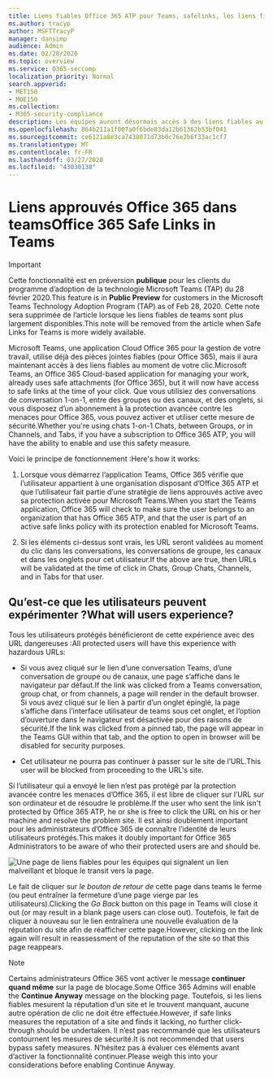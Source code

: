 ```yaml
---
title: Liens fiables Office 365 ATP pour Teams, safelinks, les liens fiables, bloquer les liens malveillants, Office 365 ATP, teams de liens approuvés, empêcher les utilisateurs de cliquer sur liens incorrects, liens malveillants
ms.author: tracyp
author: MSFTTracyP
manager: dansimp
audience: Admin
ms.date: 02/28/2020
ms.topic: overview
ms.service: O365-seccomp
localization_priority: Normal
search.appverid:
- MET150
- MOE150
ms.collection:
- M365-security-compliance
description: Les équipes auront désormais accès à des liens fiables au moment de votre clic. Que vous utilisiez des conversations de conversation 1-on-1, entre des groupes ou des canaux, et des onglets, si vous disposez d’un abonnement à la protection avancée contre les menaces pour Office 365, vous pouvez activer et utiliser cette fonctionnalité de sécurité.
ms.openlocfilehash: 864b211a1f007a0f6bde83da12b61362b53bf041
ms.sourcegitcommit: ce6121a8e3ca7438071d73b0c76e2b6f33ac1cf7
ms.translationtype: MT
ms.contentlocale: fr-FR
ms.lasthandoff: 03/27/2020
ms.locfileid: "43030138"
---
```

<!--06/21/2019-->

# <a name="office-365-safe-links-in-teams"></a><span data-ttu-id="e1fb6-104">Liens approuvés Office 365 dans teams</span><span class="sxs-lookup"><span data-stu-id="e1fb6-104">Office 365 Safe Links in Teams</span></span>

> [!IMPORTANT]
> <span data-ttu-id="e1fb6-105">Cette fonctionnalité est en préversion **publique** pour les clients du programme d’adoption de la technologie Microsoft Teams (TAP) du 28 février 2020.</span><span class="sxs-lookup"><span data-stu-id="e1fb6-105">This feature is in **Public Preview** for customers in the Microsoft Teams Technology Adoption Program (TAP) as of Feb 28, 2020.</span></span> <span data-ttu-id="e1fb6-106">Cette note sera supprimée de l’article lorsque les liens fiables de teams sont plus largement disponibles.</span><span class="sxs-lookup"><span data-stu-id="e1fb6-106">This note will be removed from the article when Safe Links for Teams is more widely available.</span></span>

<span data-ttu-id="e1fb6-107">Microsoft Teams, une application Cloud Office 365 pour la gestion de votre travail, utilise déjà des pièces jointes fiables (pour Office 365), mais il aura maintenant accès à des liens fiables au moment de votre clic.</span><span class="sxs-lookup"><span data-stu-id="e1fb6-107">Microsoft Teams, an Office 365 Cloud-based application for managing your work, already uses safe attachments (for Office 365), but it will now have access to safe links at the time of your click.</span></span> <span data-ttu-id="e1fb6-108">Que vous utilisiez des conversations de conversation 1-on-1, entre des groupes ou des canaux, et des onglets, si vous disposez d’un abonnement à la protection avancée contre les menaces pour Office 365, vous pouvez activer et utiliser cette mesure de sécurité.</span><span class="sxs-lookup"><span data-stu-id="e1fb6-108">Whether you're using chats 1-on-1 Chats, between Groups, or in Channels, and Tabs, if you have a subscription to Office 365 ATP, you will have the ability to enable and use this safety measure.</span></span>

<span data-ttu-id="e1fb6-109">Voici le principe de fonctionnement :</span><span class="sxs-lookup"><span data-stu-id="e1fb6-109">Here's how it works:</span></span> 

1. <span data-ttu-id="e1fb6-110">Lorsque vous démarrez l’application Teams, Office 365 vérifie que l’utilisateur appartient à une organisation disposant d’Office 365 ATP et que l’utilisateur fait partie d’une stratégie de liens approuvés active avec sa protection activée pour Microsoft Teams.</span><span class="sxs-lookup"><span data-stu-id="e1fb6-110">When you start the Teams application, Office 365 will check to make sure the user belongs to an organization that has Office 365 ATP, and that the user is part of an active safe links policy with its protection enabled for Microsoft Teams.</span></span>

2. <span data-ttu-id="e1fb6-111">Si les éléments ci-dessus sont vrais, les URL seront validées au moment du clic dans les conversations, les conversations de groupe, les canaux et dans les onglets pour cet utilisateur.</span><span class="sxs-lookup"><span data-stu-id="e1fb6-111">If the above are true, then URLs will be validated at the time of click in Chats, Group Chats, Channels, and in Tabs for that user.</span></span>
 
## <a name="what-will-users-experience"></a><span data-ttu-id="e1fb6-112">Qu’est-ce que les utilisateurs peuvent expérimenter ?</span><span class="sxs-lookup"><span data-stu-id="e1fb6-112">What will users experience?</span></span> 

<span data-ttu-id="e1fb6-113">Tous les utilisateurs protégés bénéficieront de cette expérience avec des URL dangereuses :</span><span class="sxs-lookup"><span data-stu-id="e1fb6-113">All protected users will have this experience with hazardous URLs:</span></span> 

- <span data-ttu-id="e1fb6-114">Si vous avez cliqué sur le lien d’une conversation Teams, d’une conversation de groupe ou de canaux, une page s’affiche dans le navigateur par défaut.</span><span class="sxs-lookup"><span data-stu-id="e1fb6-114">If the link was clicked from a Teams conversation, group chat, or from channels, a page will render in the default browser.</span></span> <span data-ttu-id="e1fb6-115">Si vous avez cliqué sur le lien à partir d’un onglet épinglé, la page s’affiche dans l’interface utilisateur de teams sous cet onglet, et l’option d’ouverture dans le navigateur est désactivée pour des raisons de sécurité.</span><span class="sxs-lookup"><span data-stu-id="e1fb6-115">If the link was clicked from a pinned tab, the page will appear in the Teams GUI within that tab, and the option to open in browser will be disabled for security purposes.</span></span>

- <span data-ttu-id="e1fb6-116">Cet utilisateur ne pourra pas continuer à passer sur le site de l’URL.</span><span class="sxs-lookup"><span data-stu-id="e1fb6-116">This user will be blocked from proceeding to the URL's site.</span></span>

<span data-ttu-id="e1fb6-117">Si l’utilisateur qui a envoyé le lien n’est pas protégé par la protection avancée contre les menaces d’Office 365, il est libre de cliquer sur l’URL sur son ordinateur et de résoudre le problème.</span><span class="sxs-lookup"><span data-stu-id="e1fb6-117">If the user who sent the link isn't protected by Office 365 ATP, he or she is free to click the URL on his or her machine and resolve the problem site.</span></span> <span data-ttu-id="e1fb6-118">Il est ainsi doublement important pour les administrateurs d’Office 365 de connaître l’identité de leurs utilisateurs protégés.</span><span class="sxs-lookup"><span data-stu-id="e1fb6-118">This makes it doubly important for Office 365 Administrators to be aware of who their protected users are and should be.</span></span>

![Une page de liens fiables pour les équipes qui signalent un lien malveillant et bloque le transit vers la page.](/microsoft-365/media/TP_SafelinksForTeams_Malicious.png)

<span data-ttu-id="e1fb6-120">Le fait de cliquer sur *le bouton de retour de* cette page dans teams le ferme (ou peut entraîner la fermeture d’une page vierge par les utilisateurs).</span><span class="sxs-lookup"><span data-stu-id="e1fb6-120">Clicking the *Go Back* button on this page in Teams will close it out (or may result in a blank page users  can close out).</span></span> <span data-ttu-id="e1fb6-121">Toutefois, le fait de cliquer à nouveau sur le lien entraînera une nouvelle évaluation de la réputation du site afin de réafficher cette page.</span><span class="sxs-lookup"><span data-stu-id="e1fb6-121">However, clicking on the link again will result in reassessment of the reputation of the site so that this page reappears.</span></span>

> [!NOTE]
><span data-ttu-id="e1fb6-122">Certains administrateurs Office 365 vont activer le message **continuer quand même** sur la page de blocage.</span><span class="sxs-lookup"><span data-stu-id="e1fb6-122">Some Office 365 Admins will enable the **Continue Anyway** message on the blocking page.</span></span> <span data-ttu-id="e1fb6-123">Toutefois, si les liens fiables mesurent la réputation d’un site et le trouvent manquant, aucune autre opération de clic ne doit être effectuée.</span><span class="sxs-lookup"><span data-stu-id="e1fb6-123">However, if safe links measures the reputation of a site and finds it lacking, no further click-through should be undertaken.</span></span> <span data-ttu-id="e1fb6-124">Il n’est pas recommandé que les utilisateurs contournent les mesures de sécurité.</span><span class="sxs-lookup"><span data-stu-id="e1fb6-124">It is not recommended that users bypass safety measures.</span></span> <span data-ttu-id="e1fb6-125">N’hésitez pas à évaluer ces éléments avant d’activer la fonctionnalité continuer.</span><span class="sxs-lookup"><span data-stu-id="e1fb6-125">Please weigh this into your considerations before enabling Continue Anyway.</span></span> 

